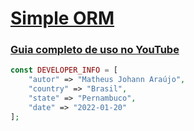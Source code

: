 
# [Simple ORM](https://github.com/matheusjohannaraujo/simple_orm)

### [Guia completo de uso no YouTube](https://www.youtube.com/watch?v=VjPdXEuH7Lo)

```php
const DEVELOPER_INFO = [
    "autor" => "Matheus Johann Araújo",
    "country" => "Brasil",
    "state" => "Pernambuco",
    "date" => "2022-01-20"
];
```
